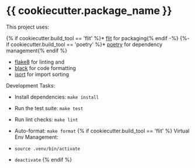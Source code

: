 # {{ cookiecutter.package_name }}

This project uses:

{% if cookiecutter.build_tool == 'flit' %}* [flit](https://flit.pypa.io/en/stable/) for packaging{% endif -%}
{%- if cookiecutter.build_tool == 'poetry' %}* [poetry](https://python-poetry.org/) for dependency management{% endif %}
* [flake8](https://pypi.org/project/flake8/) for linting and
* [black](https://github.com/psf/black) for code formatting
* [isort](https://github.com/timothycrosley/isort) for import sorting

Development Tasks:

* Install dependencies: `make install`
* Run the test suite: `make test`
* Run lint checks: `make lint`
* Auto-format: `make format`
{% if cookiecutter.build_tool == 'flit' %}
Virtual Env Management:

* `source .venv/bin/activate`
* `deactivate`
{% endif %}